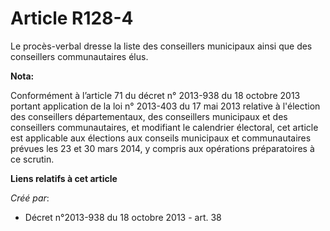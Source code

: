 # Article R128-4

Le procès-verbal dresse la liste des conseillers municipaux ainsi que des conseillers communautaires élus.

**Nota:**

Conformément à l’article 71 du décret n° 2013-938 du 18 octobre 2013 portant application de la loi n° 2013-403 du 17 mai 2013
relative à l'élection des conseillers départementaux, des conseillers municipaux et des conseillers communautaires, et
modifiant le calendrier électoral, cet article est applicable aux élections aux conseils municipaux et communautaires prévues
les 23 et 30 mars 2014, y compris aux opérations préparatoires à ce scrutin.

**Liens relatifs à cet article**

_Créé par_:

  - Décret n°2013-938 du 18 octobre 2013 - art. 38
